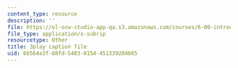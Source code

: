 ```yaml
---
content_type: resource
description: ''
file: https://ol-ocw-studio-app-qa.s3.amazonaws.com/courses/6-00-introduction-to-computer-science-and-programming-fall-2008/6b564a3f88fd54038154451339204665_Q8SoG1OIveU.vtt
file_type: application/x-subrip
resourcetype: Other
title: 3play caption file
uid: 6b564a3f-88fd-5403-8154-451339204665
---
```

